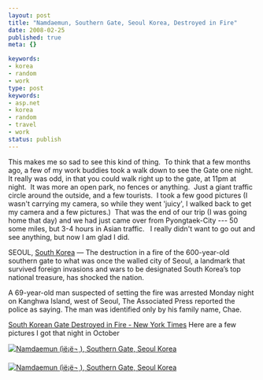 ```yaml
---
layout: post
title: "Namdaemun, Southern Gate, Seoul Korea, Destroyed in Fire"
date: 2008-02-25
published: true
meta: {}

keywords:
- korea
- random
- work
type: post
keywords:
- asp.net
- korea
- random
- travel
- work
status: publish
---
```



This makes me so sad to see this kind of thing.  To think that a few months ago, a few of my work buddies took a walk down to see the Gate one night.  It really was odd, in that you could walk right up to the gate, at 11pm at night.  It was more an open park, no fences or anything.  Just a giant traffic circle around the outside, and a few tourists.  I took a few good pictures (I wasn't carrying my camera, so while they went 'juicy', I walked back to get my camera and a few pictures.)  That was the end of our trip (I was going home that day) and we had just came over from Pyongtaek-City --- 50 some miles, but 3-4 hours in Asian traffic.   I really didn't want to go out and see anything, but now I am glad I did.

<!-- blockquote  -->
SEOUL, [South Korea](http://topics.nytimes.com/top/news/international/countriesandterritories/southkorea/index.html?inline=nyt-geo) — The destruction in a fire of the 600-year-old southern gate to what was once the walled city of Seoul, a landmark that survived foreign invasions and wars to be designated South Korea’s top national treasure, has shocked the nation.

A 69-year-old man suspected of setting the fire was arrested Monday night on Kanghwa Island, west of Seoul, The Associated Press reported the police as saying. The man was identified only by his family name, Chae.
<!-- endblockquote  -->

[South Korean Gate Destroyed in Fire - New York Times](http://www.nytimes.com/2008/02/12/world/asia/12korea.html?_r=1&ref=world&oref=slogin)
Here are a few pictures I got that night in October

[![Namdaemun (ì­ë¡ë¬¸), Southern Gate, Seoul Korea](http://media.eick.us/2011/05/1571511045_148cf5c1df1.jpg)](http://www.flickr.com/photos/andreweick/1571511045/ "Namdaemun (ì­ë¡ë¬¸), Southern Gate, Seoul Korea by AndrewEick, on Flickr")

[![Namdaemun (ì­ë¡ë¬¸), Southern Gate, Seoul Korea](http://media.eick.us/2011/05/1571518831_2cdbe697ce1.jpg)](http://www.flickr.com/photos/andreweick/1571518831/ "Namdaemun (ì­ë¡ë¬¸), Southern Gate, Seoul Korea by AndrewEick, on Flickr")
